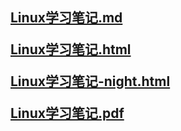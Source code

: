 <h2>

[Linux学习笔记.md](Linux学习笔记.md)

[Linux学习笔记.html](Linux学习笔记.html)

[Linux学习笔记-night.html](Linux学习笔记-night.html)

[Linux学习笔记.pdf](Linux学习笔记.pdf)

</h2>